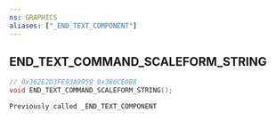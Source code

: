 ```yaml
---
ns: GRAPHICS
aliases: ["_END_TEXT_COMPONENT"]
---
```

## END_TEXT_COMMAND_SCALEFORM_STRING

```c
// 0x362E2D3FE93A9959 0x386CE0B8
void END_TEXT_COMMAND_SCALEFORM_STRING();
```

```
Previously called _END_TEXT_COMPONENT  
```


